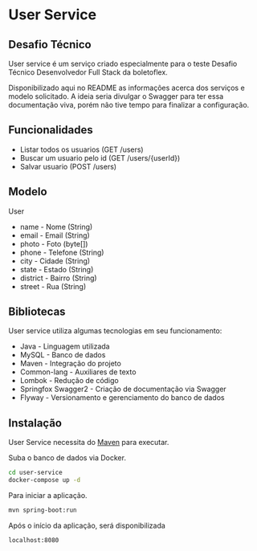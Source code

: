 # User Service
## Desafio Técnico

User service é um serviço criado especialmente para o teste Desafio Técnico Desenvolvedor Full Stack da boletoflex.

Disponibilizado aqui no README as informações acerca dos serviços e modelo solicitado. A ideia seria divulgar o Swagger para ter essa documentação viva, porém não tive tempo para finalizar a configuração.

## Funcionalidades

- Listar todos os usuarios (GET /users)
- Buscar um usuario pelo id (GET /users/{userId})
- Salvar usuario (POST /users)

## Modelo

User
- name - Nome (String)
- email - Email (String)
- photo - Foto (byte[])
- phone - Telefone (String)
- city - Cidade (String)
- state - Estado (String)
- district - Bairro (String)
- street - Rua (String)
 

## Bibliotecas

User service utiliza algumas tecnologias em seu funcionamento:

- Java - Linguagem utilizada
- MySQL - Banco de dados
- Maven - Integração do projeto
- Common-lang - Auxiliares de texto
- Lombok - Redução de código
- Springfox Swagger2 - Criação de documentação via Swagger
- Flyway - Versionamento e gerenciamento do banco de dados

## Instalação

User Service necessita do [Maven] para executar.

Suba o banco de dados via Docker.

```sh
cd user-service
docker-compose up -d
```

Para iniciar a aplicação.

```sh
mvn spring-boot:run
```

Após o início da aplicação, será disponibilizada

```sh
localhost:8080
```


[//]: # 
   [Maven]: <https://maven.apache.org/>